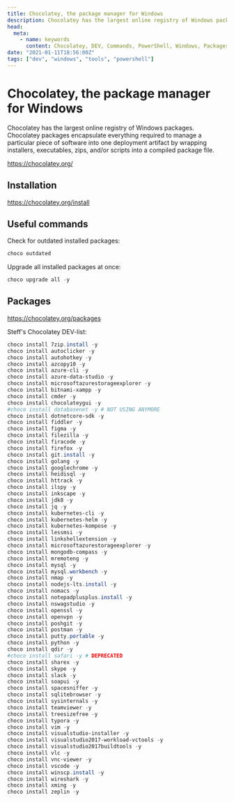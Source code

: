 ```yaml
---
title: Chocolatey, the package manager for Windows
description: Chocolatey has the largest online registry of Windows packages. Chocolatey packages encapsulate everything required to manage a particular piece of software into one deployment artifact by wrapping installers, executables, zips, and/or scripts into a compiled package file.
head:
  meta:
    - name: keywords
      content: Chocolatey, DEV, Commands, PowerShell, Windows, Packages, Installers, Steff, Beckers, Blog
date: "2021-01-11T18:56:00Z"
tags: ["dev", "windows", "tools", "powershell"]
---
```


# Chocolatey, the package manager for Windows

Chocolatey has the largest online registry of Windows packages. Chocolatey packages encapsulate everything required to manage a particular piece of software into one deployment artifact by wrapping installers, executables, zips, and/or scripts into a compiled package file.

https://chocolatey.org/

## Installation

https://chocolatey.org/install

## Useful commands

Check for outdated installed packages:

```powershell
choco outdated
```

Upgrade all installed packages at once:

```powershell
choco upgrade all -y
```

## Packages

https://chocolatey.org/packages

Steff's Chocolatey DEV-list:

```powershell
choco install 7zip.install -y
choco install autoclicker -y
choco install autohotkey -y
choco install azcopy10 -y
choco install azure-cli -y
choco install azure-data-studio -y
choco install microsoftazurestorageexplorer -y
choco install bitnami-xampp -y
choco install cmder -y
choco install chocolateygui -y
#choco install databasenet -y # NOT USING ANYMORE
choco install dotnetcore-sdk -y
choco install fiddler -y
choco install figma -y
choco install filezilla -y
choco install firacode -y
choco install firefox -y
choco install git.install -y
choco install golang -y
choco install googlechrome -y
choco install heidisql -y
choco install httrack -y
choco install ilspy -y
choco install inkscape -y
choco install jdk8 -y
choco install jq -y
choco install kubernetes-cli -y
choco install kubernetes-helm -y
choco install kubernetes-kompose -y
choco install lessmsi -y
choco install linkshellextension -y
choco install microsoftazurestorageexplorer -y
choco install mongodb-compass -y
choco install mremoteng -y
choco install mysql -y
choco install mysql.workbench -y
choco install nmap -y
choco install nodejs-lts.install -y
choco install nomacs -y
choco install notepadplusplus.install -y
choco install nswagstudio -y
choco install openssl -y
choco install openvpn -y
choco install poshgit -y
choco install postman -y
choco install putty.portable -y
choco install python -y
choco install qdir -y
#choco install safari -y # DEPRECATED
choco install sharex -y
choco install skype -y
choco install slack -y
choco install soapui -y
choco install spacesniffer -y
choco install sqlitebrowser -y
choco install sysinternals -y
choco install teamviewer -y
choco install treesizefree -y
choco install typora -y
choco install vim -y
choco install visualstudio-installer -y
choco install visualstudio2017-workload-vctools -y
choco install visualstudio2017buildtools -y
choco install vlc -y
choco install vnc-viewer -y
choco install vscode -y
choco install winscp.install -y
choco install wireshark -y
choco install xming -y
choco install zeplin -y
```
